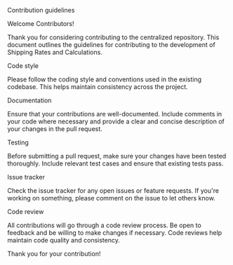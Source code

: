 Contribution guidelines


Welcome Contributors!

Thank you for considering contributing to the centralized repository. This document outlines the guidelines for contributing to the development of Shipping Rates and Calculations.


Code style

Please follow the coding style and conventions used in the existing codebase. This helps maintain consistency across the project.


Documentation

Ensure that your contributions are well-documented. Include comments in your code where necessary and provide a clear and concise description of your changes in the pull request.


Testing

Before submitting a pull request, make sure your changes have been tested thoroughly. Include relevant test cases and ensure that existing tests pass.


Issue tracker

Check the issue tracker for any open issues or feature requests. If you're working on something, please comment on the issue to let others know.


Code review

All contributions will go through a code review process. Be open to feedback and be willing to make changes if necessary. Code reviews help maintain code quality and consistency.


Thank you for your contribution!
